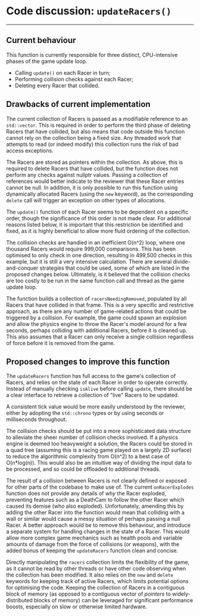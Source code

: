 # Code discussion: `updateRacers()`
--------
## Current behaviour
This function is currently responsible for three distinct, CPU-intensive phases of the game update loop.
* Calling `update()` on each Racer in turn;
* Performing collision checks against each Racer;
* Deleting every Racer that collided.

## Drawbacks of current implementation
The current collection of Racers is passed as a modifiable reference to an `std::vector`. This is required in order to perform the third phase of deleting Racers that have collided, but also means that code outside this function cannot rely on the collection being a fixed size. Any threaded work that attempts to read (or indeed modify) this collection runs the risk of bad access exceptions.

The Racers are stored as pointers within the collection. As above, this is required to delete Racers that have collided, but the function does not perform any checks against nullptr values. Passing a collection of references would better indicate to the reviewer that these Racer entries cannot be null. In addition, it is only possible to run this function using dynamically allocated Racers (using the `new` keyword), as the corresponding `delete` call will trigger an exception on other types of allocations.

The `update()` function of each Racer seems to be dependent on a specific order, though the significance of this order is not made clear. For additional reasons listed below, it is important that this restriction be identified and fixed, as it is highly beneficial to allow more fluid ordering of the collection.

The collision checks are handled in an inefficient O(n^2) loop, where one thousand Racers would require 999,000 comparisons. This has been optimised to only check in one direction, resulting in 499,500 checks in this example, but it is still a very intensive calculation. There are several divide-and-conquer strategies that could be used, some of which are listed in the proposed changes below. Ultimately, is it believed that the collision checks are too costly to be run in the same function call and thread as the game update loop.

The function builds a collection of `racersNeedingRemoved`, populated by all Racers that have collided in that frame. This is a very specific and restrictive approach, as there are any number of game-related actions that could be triggered by a collision. For example, the game could spawn an explosion and allow the physics engine to throw the Racer's model around for a few seconds, perhaps colliding with additional Racers, before it is cleaned up. This also assumes that a Racer can only receive a single collision regardless of force before it is removed from the game.

## Proposed changes to improve this function
The `updateRacers` function has full access to the game's collection of Racers, and relies on the state of each Racer in order to operate correctly. Instead of manually checking `isAlive` before calling `update`, there should be a clear interface to retrieve a collection of "live" Racers to be updated.

A consistent tick value would be more easily understood by the reviewer, either by adopting the `std::chrono` types or by using seconds or milliseconds throughout.

The collision checks should be put into a more sophisticated data structure to alleviate the sheer number of collision checks involved. If a physics engine is deemed too heavyweight a solution, the Racers could be stored in a quad tree (assuming this is a racing game played on a largely 2D surface) to reduce the algorithmic complexity from O(n^2) to a best case of O(n*log(n)). This would also be an intuitive way of dividing the input data to be processed, and so could be offloaded to additional threads.

The result of a collision between Racers is not clearly defined or exposed for other parts of the codebase to make use of. The current `onRacerExplodes` function does not provide any details of _why_ the Racer exploded, preventing features such as a DeathCam to follow the other Racer which caused its demise (who also exploded). Unfortunately, amending this by adding the other Racer into the function would mean that colliding with a wall or similar would cause a messy situation of perhaps passing a null Racer. A better approach would be to remove this behaviour, and introduce a separate system for handling changes in the state of a Racer. This would allow more complex game mechanics such as health pools and variable amounts of damage from the force of collisions (or weapons), with the added bonus of keeping the `updateRacers` function clean and concise.

Directly manipulating the `racers` collection limits the flexibility of the game, as it cannot be read by other threads or have other code observing when the collection has been modified. It also relies on the `new` and `delete` keywords for keeping track of active Racers, which limits potential options for optimising the code. Keeping the collection of Racers in a contiguous block of memory (as opposed to a contiguous vector of _pointers_ to widely-distributed blocks of memory) can be leveraged for significant performance boosts, especially on slow or otherwise limited hardware.
